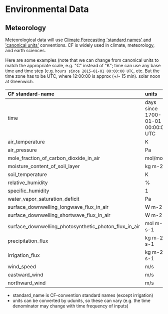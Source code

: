 # Environmental Data

## Meteorology

Meteorological data will use [Climate Forecasting 'standard names' and 'canonical units'](http://cfconventions.org/Data/cf-standard-names/29/build/cf-standard-name-table.html) conventions. CF is widely used in climate, meteorology, and earth sciences.

Here are some examples (note that we can change from canonical units to match the appropriate scale, e.g. "C" instead of "K"; time can use any base time and time step (e.g. `hours since 2015-01-01 00:00:00 UTC`, etc.  But the time zone has to be UTC, where 12:00:00 is approx (+/- 15 min). solar noon at Greenwich.

| CF standard-name                          | units | 
|:------------------------------------------|:------|
| time | days since 1700-01-01 00:00:00 UTC|
| air_temperature                       | K     | 
| air_pressure                         | Pa    | 
| mole_fraction_of_carbon_dioxide_in_air    | mol/mol |
| moisture_content_of_soil_layer            | kg m-2 |        
| soil_temperature                          | K     | 
| relative_humidity                         | % | 
| specific_humidity                     | 1 | 
| water_vapor_saturation_deficit            | Pa    |  
| surface_downwelling_longwave_flux_in_air | W m-2 |  
| surface_downwelling_shortwave_flux_in_air| W m-2 |
| surface_downwelling_photosynthetic_photon_flux_in_air | mol m-2 s-1 |
| precipitation_flux                    |  kg m-2 s-1 |          
| irrigation_flux                        | kg m-2 s-1   |
| wind_speed                                | m/s   | 
| eastward_wind                         | m/s   |
| northward_wind                        | m/s   |

* standard_name is CF-convention standard names (except irrigation)
* units can be converted by udunits, so these can vary (e.g. the time denominator may change with time frequency of inputs)


